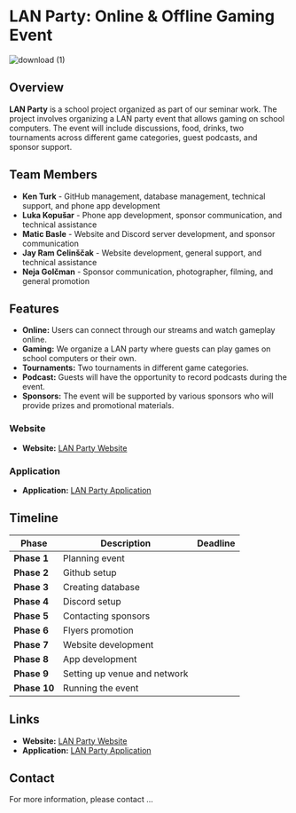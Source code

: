 # LAN Party: Online & Offline Gaming Event

![download (1)](https://github.com/user-attachments/assets/aad8adfc-d4c5-4bd8-8a9e-fd85248b4b95)

## Overview

**LAN Party** is a school project organized as part of our seminar work. The project involves organizing a LAN party event that allows gaming on school computers. The event will include discussions, food, drinks, two tournaments across different game categories, guest podcasts, and sponsor support.

## Team Members

- **Ken Turk** - GitHub management, database management, technical support, and phone app development
- **Luka Kopušar** - Phone app development, sponsor communication, and technical assistance
- **Matic Basle** - Website and Discord server development, and sponsor communication
- **Jay Ram Celinščak** - Website development, general support, and technical assistance
- **Neja Golčman** - Sponsor communication, photographer, filming, and general promotion

## Features

- **Online:** Users can connect through our streams and watch gameplay online.
- **Gaming:** We organize a LAN party where guests can play games on school computers or their own.
- **Tournaments:** Two tournaments in different game categories.
- **Podcast:** Guests will have the opportunity to record podcasts during the event.
- **Sponsors:** The event will be supported by various sponsors who will provide prizes and promotional materials.

### Website

- **Website:** [LAN Party Website](https://yourwebsite.com)

### Application

- **Application:** [LAN Party Application](https://yourapplication.com)

## Timeline

| Phase           | Description                          | Deadline          |
|-----------------|--------------------------------------|-------------------|
| **Phase 1**     | Planning event                       | |
| **Phase 2**     | Github setup                         | |
| **Phase 3**     | Creating database                    | |
| **Phase 4**     | Discord setup                        | |
| **Phase 5**     | Contacting sponsors                  | |
| **Phase 6**     | Flyers promotion                     | |
| **Phase 7**     | Website development                  | |
| **Phase 8**     | App development                      | |
| **Phase 9**     | Setting up venue and network         | |
| **Phase 10**    | Running the event                    | |

## Links

- **Website:** [LAN Party Website](https://yourwebsite.com)
- **Application:** [LAN Party Application](https://yourapplication.com)

## Contact

For more information, please contact ...
